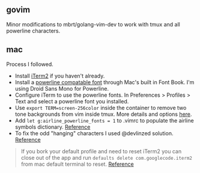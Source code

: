 govim
---
Minor modifications to mbrt/golang-vim-dev to work with tmux and all powerline characters.

mac
---
Process I followed.

 * Install [iTerm2](https://www.iterm2.com/) if you haven't already.
 * Install a [powerline compatable font](https://github.com/powerline/fonts) through Mac's built in Font Book. I'm using Droid Sans Mono for Powerline.
 * Configure iTerm to use the powerline fonts. In Preferences > Profiles > Text and select a powerline font you installed.
 * Use `export TERM=screen-256color` inside the container to remove two tone backgrounds from vim inside tmux. More details and options [here](http://superuser.com/questions/399296/256-color-support-for-vim-background-in-tmux).
 * Add `let g:airline_powerline_fonts = 1` to .vimrc to populate the airline symbols dictionary. [Reference](https://github.com/bling/vim-airline/wiki/FAQ)
 * To fix the odd "hanging" characters I used @devlinzed solution. [Reference](https://github.com/bling/vim-airline/issues/17#issuecomment-23868747)

> If you bork your default profile and need to reset iTerm2 you can close out of the app and run `defaults delete com.googlecode.iterm2` from mac default terminal to reset. [Reference](http://apple.stackexchange.com/questions/164821/restoring-iterm2-to-default-values)
